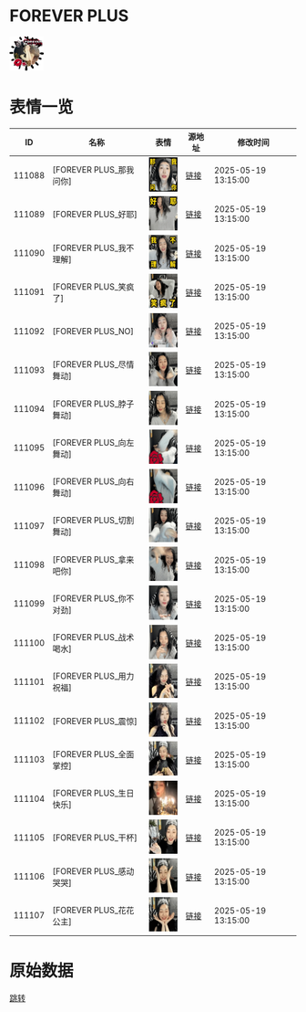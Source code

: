 # FOREVER PLUS

<img src="./cover.png" height="60" alt="cover" />

# 表情一览

|ID|名称|表情|源地址|修改时间|
|----|----|----|----|----|
|111088|[FOREVER PLUS_那我问你]|<img src="./pic/111088_%5BFOREVER PLUS_那我问你%5D.gif" height="60" alt="那我问你"/>|[链接](https://i0.hdslb.com/bfs/garb/8a01a97dce03aab7f59992d925329b224fc781b8.gif)|2025-05-19 13:15:00|
|111089|[FOREVER PLUS_好耶]|<img src="./pic/111089_%5BFOREVER PLUS_好耶%5D.gif" height="60" alt="好耶"/>|[链接](https://i0.hdslb.com/bfs/garb/f7997af3b8e0dafc92e6f84657446a24ee983799.gif)|2025-05-19 13:15:00|
|111090|[FOREVER PLUS_我不理解]|<img src="./pic/111090_%5BFOREVER PLUS_我不理解%5D.gif" height="60" alt="我不理解"/>|[链接](https://i0.hdslb.com/bfs/garb/fff2f832705269ffb82a295ce312926a32802f21.gif)|2025-05-19 13:15:00|
|111091|[FOREVER PLUS_笑疯了]|<img src="./pic/111091_%5BFOREVER PLUS_笑疯了%5D.gif" height="60" alt="笑疯了"/>|[链接](https://i0.hdslb.com/bfs/garb/3aca7b9db60b1d2b159e461a53a4452841ec6af5.gif)|2025-05-19 13:15:00|
|111092|[FOREVER PLUS_NO]|<img src="./pic/111092_%5BFOREVER PLUS_NO%5D.gif" height="60" alt="NO"/>|[链接](https://i0.hdslb.com/bfs/garb/0b8188e9c5c865f0132809b8cf9efd41a891b071.gif)|2025-05-19 13:15:00|
|111093|[FOREVER PLUS_尽情舞动]|<img src="./pic/111093_%5BFOREVER PLUS_尽情舞动%5D.gif" height="60" alt="尽情舞动"/>|[链接](https://i0.hdslb.com/bfs/garb/1d8e1b7cec629a5fd1da7809ccd7a5fa02334ae9.gif)|2025-05-19 13:15:00|
|111094|[FOREVER PLUS_脖子舞动]|<img src="./pic/111094_%5BFOREVER PLUS_脖子舞动%5D.gif" height="60" alt="脖子舞动"/>|[链接](https://i0.hdslb.com/bfs/garb/1cc47e41b1222c5a721200ea9133d3c0a20abd03.gif)|2025-05-19 13:15:00|
|111095|[FOREVER PLUS_向左舞动]|<img src="./pic/111095_%5BFOREVER PLUS_向左舞动%5D.gif" height="60" alt="向左舞动"/>|[链接](https://i0.hdslb.com/bfs/garb/08e247e1fe9ddd3cfdd9b82eca4bd94d5f822c8d.gif)|2025-05-19 13:15:00|
|111096|[FOREVER PLUS_向右舞动]|<img src="./pic/111096_%5BFOREVER PLUS_向右舞动%5D.gif" height="60" alt="向右舞动"/>|[链接](https://i0.hdslb.com/bfs/garb/115d6444424d646882011e90ee7f725cfd57d945.gif)|2025-05-19 13:15:00|
|111097|[FOREVER PLUS_切割舞动]|<img src="./pic/111097_%5BFOREVER PLUS_切割舞动%5D.gif" height="60" alt="切割舞动"/>|[链接](https://i0.hdslb.com/bfs/garb/1a3f27f7d95998c7dc1fd555dc50c46b0a23dd91.gif)|2025-05-19 13:15:00|
|111098|[FOREVER PLUS_拿来吧你]|<img src="./pic/111098_%5BFOREVER PLUS_拿来吧你%5D.gif" height="60" alt="拿来吧你"/>|[链接](https://i0.hdslb.com/bfs/garb/a3f400cbbc09e23bb99b98c8cb8d8f38647c47cf.gif)|2025-05-19 13:15:00|
|111099|[FOREVER PLUS_你不对劲]|<img src="./pic/111099_%5BFOREVER PLUS_你不对劲%5D.gif" height="60" alt="你不对劲"/>|[链接](https://i0.hdslb.com/bfs/garb/c56dfc6cd66549e0329bcf314dc1d53977a25d42.gif)|2025-05-19 13:15:00|
|111100|[FOREVER PLUS_战术喝水]|<img src="./pic/111100_%5BFOREVER PLUS_战术喝水%5D.gif" height="60" alt="战术喝水"/>|[链接](https://i0.hdslb.com/bfs/garb/fbaee6cf6d8414de70f3c4e93fd2edc7350ce881.gif)|2025-05-19 13:15:00|
|111101|[FOREVER PLUS_用力祝福]|<img src="./pic/111101_%5BFOREVER PLUS_用力祝福%5D.gif" height="60" alt="用力祝福"/>|[链接](https://i0.hdslb.com/bfs/garb/0ef215e8b1837cd97f1cfeeb5086e13bf69db2a4.gif)|2025-05-19 13:15:00|
|111102|[FOREVER PLUS_震惊]|<img src="./pic/111102_%5BFOREVER PLUS_震惊%5D.gif" height="60" alt="震惊"/>|[链接](https://i0.hdslb.com/bfs/garb/b182d96bea7662eedab7ad1bb261d7b8587f132a.gif)|2025-05-19 13:15:00|
|111103|[FOREVER PLUS_全面掌控]|<img src="./pic/111103_%5BFOREVER PLUS_全面掌控%5D.gif" height="60" alt="全面掌控"/>|[链接](https://i0.hdslb.com/bfs/garb/768931f21aac93d9d78055e42ef0d4fa88d9fff1.gif)|2025-05-19 13:15:00|
|111104|[FOREVER PLUS_生日快乐]|<img src="./pic/111104_%5BFOREVER PLUS_生日快乐%5D.gif" height="60" alt="生日快乐"/>|[链接](https://i0.hdslb.com/bfs/garb/87ae867505dee4f95a704db67a3aa46895c71739.gif)|2025-05-19 13:15:00|
|111105|[FOREVER PLUS_干杯]|<img src="./pic/111105_%5BFOREVER PLUS_干杯%5D.gif" height="60" alt="干杯"/>|[链接](https://i0.hdslb.com/bfs/garb/7ff1c60b6442c5d1855ad479a120b031f86eb028.gif)|2025-05-19 13:15:00|
|111106|[FOREVER PLUS_感动哭哭]|<img src="./pic/111106_%5BFOREVER PLUS_感动哭哭%5D.gif" height="60" alt="感动哭哭"/>|[链接](https://i0.hdslb.com/bfs/garb/4cadce7e783d97cfbeb3f7cc99ffe14881ffd707.gif)|2025-05-19 13:15:00|
|111107|[FOREVER PLUS_花花公主]|<img src="./pic/111107_%5BFOREVER PLUS_花花公主%5D.gif" height="60" alt="花花公主"/>|[链接](https://i0.hdslb.com/bfs/garb/bf108811aa494252f2551b3c200400e17c4c163e.gif)|2025-05-19 13:15:00|

# 原始数据

[跳转](./raw.json)

